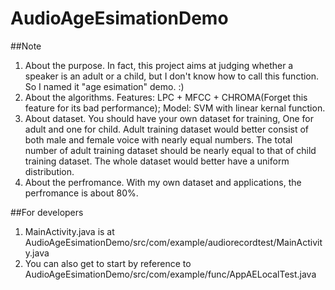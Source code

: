 **AudioAgeEsimationDemo**
===============================

##Note

1. About the purpose. In fact, this project aims at judging whether a speaker is an adult or a child, but I don't know how to call this function. So I named it "age esimation" demo. :)
2. About the algorithms. Features: LPC + MFCC + CHROMA(Forget this feature for its bad performance); Model: SVM with linear kernal function.
3. About dataset. You should have your own dataset for training, One for adult and one for child. Adult training dataset would better consist of both male and female voice with nearly equal numbers. The total number of adult training dataset should be nearly equal to that of child training dataset. The whole dataset would better have a uniform distribution.
4. About the perfromance. With my own dataset and applications, the perfromance is about 80%.

##For developers

  1. MainActivity.java is at AudioAgeEsimationDemo/src/com/example/audiorecordtest/MainActivity.java
  2. You can also get to start by reference to AudioAgeEsimationDemo/src/com/example/func/AppAELocalTest.java
